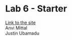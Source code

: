 # Lab 6 - Starter
[Link to the site](https://anvimittal.github.io/Lab6_Starter/) <br>
Anvi Mittal <br>
Justin Ubamadu